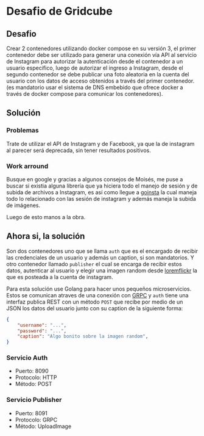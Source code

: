 # Desafio de Gridcube

## Desafio

Crear 2 contenedores utilizando docker compose en su versión 3, el primer contenedor debe ser utilizado para generar una conexión vía API al servicio de Instagram para autorizar la autenticación desde el contenedor a un usuario especifico, luego de autorizar el ingreso a Instagram, desde el segundo contenedor se debe publicar una foto aleatoria en la cuenta del usuario con los datos de acceso obtenidos a través del primer contenedor. (es mandatorio usar el sistema de DNS embebido que ofrece docker a través de docker compose para comunicar los contenedores).

## Solución

### Problemas

Trate de utilizar el API de Instagram y de Facebook, ya que la de instagram al parecer será deprecada, sin tener resultados positivos.

### Work arround

Busque en google y gracias a algunos consejos de Moisés, me puse a buscar si existia alguna librería que ya hiciera todo el manejo de sesión y de subida de archivos a Instagram, es así como llegue a [goinsta](https://github.com/ahmdrz/goinsta) la cual maneja todo lo relacionado con las sesión de instagram y además maneja la subida de imágenes.

Luego de esto manos a la obra.

## Ahora si, la solución

Son dos contenedores uno que se llama `auth` que es el encargado de recibir las credenciales de un usuario y además un caption, si son mandatorios.
Y otro contenedor llamado `publisher`  el cual se encarga de recibir estos datos, autenticar al usuario y elegir una imagen random desde [loremflickr](https://loremflickr.com) la que es posteada a la cuenta de instagram.

Para esta solución use Golang para hacer unos pequeños microservicios. Estos se comunican atraves de una conexión con [GRPC](https://grpc.io/) y `auth` tiene una interfaz publica REST con un método `POST` que recibe por medio de un JSON los datos del usuario junto con su caption de la siguiente forma:

```json
{
    "username": "...",
    "password": "...",
    "caption": "Algo bonito sobre la imagen random",
}
```

### Servicio Auth

- Puerto: 8090
- Protocolo: HTTP
- Método: POST

### Servicio Publisher

- Puerto: 8091
- Protocolo: GRPC
- Método: UploadImage